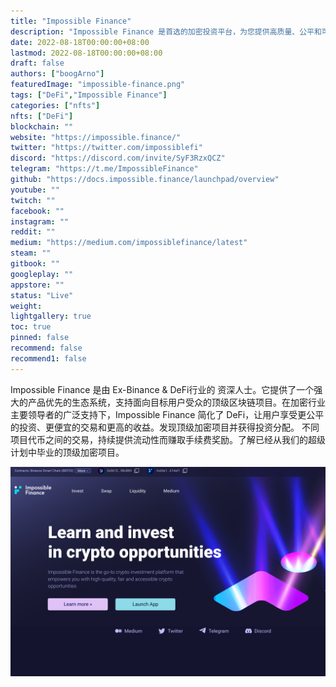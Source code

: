 ```yaml
---
title: "Impossible Finance"
description: "Impossible Finance 是首选的加密投资平台，为您提供高质量、公平和可访问的加密机会。"
date: 2022-08-18T00:00:00+08:00
lastmod: 2022-08-18T00:00:00+08:00
draft: false
authors: ["boogArno"]
featuredImage: "impossible-finance.png"
tags: ["DeFi","Impossible Finance"]
categories: ["nfts"]
nfts: ["DeFi"]
blockchain: ""
website: "https://impossible.finance/"
twitter: "https://twitter.com/impossiblefi"
discord: "https://discord.com/invite/SyF3RzxQCZ"
telegram: "https://t.me/ImpossibleFinance"
github: "https://docs.impossible.finance/launchpad/overview"
youtube: ""
twitch: ""
facebook: ""
instagram: ""
reddit: ""
medium: "https://medium.com/impossiblefinance/latest"
steam: ""
gitbook: ""
googleplay: ""
appstore: ""
status: "Live"
weight: 
lightgallery: true
toc: true
pinned: false
recommend: false
recommend1: false
---
```

Impossible Finance 是由 Ex-Binance &amp; DeFi行业的 资深人士。它提供了一个强大的产品优先的生态系统，支持面向目标用户受众的顶级区块链项目。在加密行业主要领导者的广泛支持下，Impossible Finance 简化了 DeFi，让用户享受更公平的投资、更便宜的交易和更高的收益。发现顶级加密项目并获得投资分配。
不同项目代币之间的交易，持续提供流动性而赚取手续费奖励。了解已经从我们的超级计划中毕业的顶级加密项目。

![impossiblefinance-dapp-defi-bsc-image1_222da04bb12fda97942a9c70cc4b001e](impossiblefinance-dapp-defi-bsc-image1_222da04bb12fda97942a9c70cc4b001e.png)

